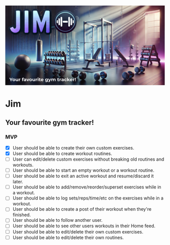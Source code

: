 ![](./app/opengraph-image.png)

# Jim

## Your favourite gym tracker!

### MVP

- [x] User should be able to create their own custom exercises.
- [x] User should be able to create workout routines.
- [ ] User can edit/delete custom exercises without breaking old routines and workouts.
- [ ] User should be able to start an empty workout or a workout routine.
- [ ] User should be able to exit an active workout and resume/discard it later.
- [ ] User should be able to add/remove/reorder/superset exercises while in a workout.
- [ ] User should be able to log sets/reps/time/etc on the exercises while in a workout.
- [ ] User should be able to create a post of their workout when they're finished.
- [ ] User should be able to follow another user.
- [ ] User should be able to see other users workouts in their Home feed.
- [ ] User should be able to edit/delete their own custom exercises.
- [ ] User should be able to edit/delete their own routines.
